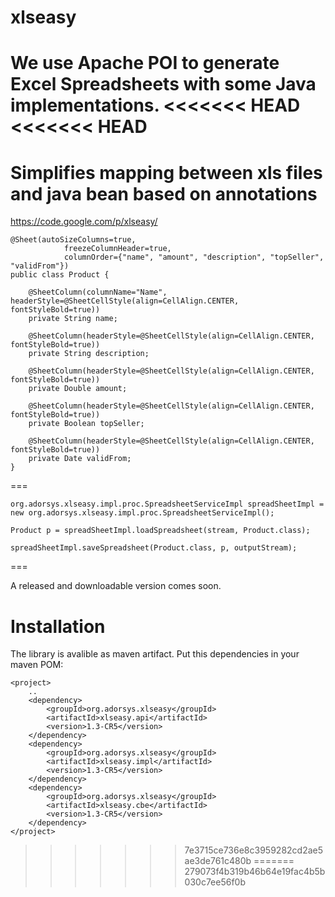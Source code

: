 xlseasy
=======

We use Apache POI to generate Excel Spreadsheets with some Java implementations.
<<<<<<< HEAD
<<<<<<< HEAD
=======


Simplifies mapping between xls files and java bean based on annotations
=======================================================================
https://code.google.com/p/xlseasy/

	@Sheet(autoSizeColumns=true,
                freezeColumnHeader=true,
                columnOrder={"name", "amount", "description", "topSeller", "validFrom"})
	public class Product {

        @SheetColumn(columnName="Name", headerStyle=@SheetCellStyle(align=CellAlign.CENTER, fontStyleBold=true))
        private String name;
        
        @SheetColumn(headerStyle=@SheetCellStyle(align=CellAlign.CENTER, fontStyleBold=true))
        private String description;
        
        @SheetColumn(headerStyle=@SheetCellStyle(align=CellAlign.CENTER, fontStyleBold=true))
        private Double amount;
        
        @SheetColumn(headerStyle=@SheetCellStyle(align=CellAlign.CENTER, fontStyleBold=true))
        private Boolean topSeller;
        
        @SheetColumn(headerStyle=@SheetCellStyle(align=CellAlign.CENTER, fontStyleBold=true))
        private Date validFrom;
	}

===

	org.adorsys.xlseasy.impl.proc.SpreadsheetServiceImpl spreadSheetImpl = new org.adorsys.xlseasy.impl.proc.SpreadsheetServiceImpl();

	Product p = spreadSheetImpl.loadSpreadsheet(stream, Product.class);

	spreadSheetImpl.saveSpreadsheet(Product.class, p, outputStream);

===

A released and downloadable version comes soon.

Installation
============

The library is avalible as maven artifact. Put this dependencies in your maven POM:

	<project>
		..
		<dependency>
      		<groupId>org.adorsys.xlseasy</groupId>
     		<artifactId>xlseasy.api</artifactId>
			<version>1.3-CR5</version>
		</dependency>
		<dependency>
    		<groupId>org.adorsys.xlseasy</groupId>
   			<artifactId>xlseasy.impl</artifactId>
    		<version>1.3-CR5</version>
		</dependency>
		<dependency>
    	  	<groupId>org.adorsys.xlseasy</groupId>
    	  	<artifactId>xlseasy.cbe</artifactId>
    	  	<version>1.3-CR5</version>
		</dependency>
	</project>
>>>>>>> 7e3715ce736e8c3959282cd2ae5ae3de761c480b
=======
>>>>>>> 279073f4b319b46b64e19fac4b5b030c7ee56f0b
